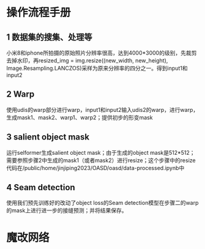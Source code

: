 
# 操作流程手册

## 1 数据集的搜集、处理等
小米8和iphone所拍摄的原始照片分辨率很高，达到4000*3000的级别，先裁剪去掉水印，再resized_img = img.resize((new_width, new_height), Image.Resampling.LANCZOS)采样为原来分辨率的四分之一。得到input1和input2

## 2  Warp
使用udis的warp部分进行warp，input1和input2输入udis2的warp，进行warp，生成mask1、mask2、warp1、warp2；提供初步的形变mask

## 3 salient object mask
运行selformer生成salient object mask；由于生成的object mask是512*512；需要参照步骤2中生成的mask1（或者mask2）进行resize；这个步骤中的resize代码在/public/home/jinjiping2023/OASD/oasd/data-processed.ipynb中

## 4 Seam detection
使用我们预先训练好的改动了object loss的Seam detection模型在步骤二的warp的mask上进行进一步的接缝预测；并将结果保存。


# 魔改网络
